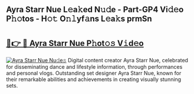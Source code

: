 ## Ayra Starr Nue L𝚎a𝚔ed N𝚞𝚍e - Part-GP4 Vi𝚍𝚎o P𝚑𝚘tos - H𝚘𝚝 O𝚗𝚕yf𝚊ns L𝚎a𝚔s prmSn

# <h2><a href="http://kf6kev.oniu.top/?m=Ayra+Starr+Nue">🔗👉 🔴 Ayra Starr Nue P𝚑ot𝚘𝚜 V𝚒d𝚎o</a></h2>

[![Ayra Starr Nue Nu𝚍e𝚜](https://i.imgur.com/0qMVB7G.gif)](http://kf6kev.oniu.top/?m=Ayra+Starr+Nue)
Digital content creator Ayra Starr Nue, celebrated for disseminating dance and lifestyle information, through performances and personal vlogs. Outstanding set designer Ayra Starr Nue, known for their remarkable abilities and achievements in creating visually stunning sets.  
